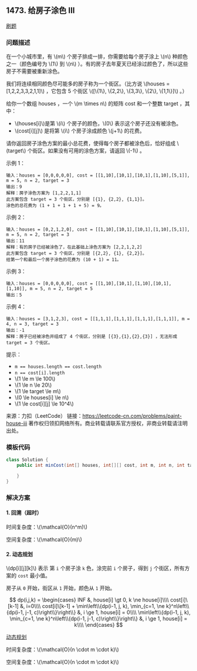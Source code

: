 <script src="https://cdn.bootcss.com/mathjax/2.7.7/MathJax.js?config=TeX-AMS-MML_HTMLorMML"></script>

## 1473. 给房子涂色 III

[刷题](qu1473/solu/Solution.java)

### 问题描述

在一个小城市里，有 \\(m\\) 个房子排成一排，你需要给每个房子涂上 \\(n\\) 种颜色之一（颜色编号为 \\(1\\) 到 \\(n\\) ）。有的房子去年夏天已经涂过颜色了，所以这些房子不需要被重新涂色。

我们将连续相同颜色尽可能多的房子称为一个街区。（比方说 \\(houses = [1,2,2,3,3,2,1,1]\\) ，它包含 5 个街区 \\([\\{1\\}, \\{2,2\\}, \\{3,3\\}, \\{2\\}, \\{1,1\\}]\\) 。）

给你一个数组 houses ，一个 \\(m \times n\\) 的矩阵 cost 和一个整数 target ，其中：

* \\(houses[i]\\)是第 \\(i\\) 个房子的颜色，\\(0\\) 表示这个房子还没有被涂色。
* \\(cost[i]\[j]\\) 是将第 \\(i\\) 个房子涂成颜色 \\(j+1\\) 的花费。

请你返回房子涂色方案的最小总花费，使得每个房子都被涂色后，恰好组成 \\(target\\) 个街区。如果没有可用的涂色方案，请返回 \\(-1\\) 。

 

示例 1：

```
输入：houses = [0,0,0,0,0], cost = [[1,10],[10,1],[10,1],[1,10],[5,1]], m = 5, n = 2, target = 3
输出：9
解释：房子涂色方案为 [1,2,2,1,1]
此方案包含 target = 3 个街区，分别是 [{1}, {2,2}, {1,1}]。
涂色的总花费为 (1 + 1 + 1 + 1 + 5) = 9。
```

示例 2：

```
输入：houses = [0,2,1,2,0], cost = [[1,10],[10,1],[10,1],[1,10],[5,1]], m = 5, n = 2, target = 3
输出：11
解释：有的房子已经被涂色了，在此基础上涂色方案为 [2,2,1,2,2]
此方案包含 target = 3 个街区，分别是 [{2,2}, {1}, {2,2}]。
给第一个和最后一个房子涂色的花费为 (10 + 1) = 11。
```

示例 3：

```
输入：houses = [0,0,0,0,0], cost = [[1,10],[10,1],[1,10],[10,1],[1,10]], m = 5, n = 2, target = 5
输出：5
```

示例 4：

```
输入：houses = [3,1,2,3], cost = [[1,1,1],[1,1,1],[1,1,1],[1,1,1]], m = 4, n = 3, target = 3
输出：-1
解释：房子已经被涂色并组成了 4 个街区，分别是 [{3},{1},{2},{3}] ，无法形成 target = 3 个街区。
```
 

提示：

* `m == houses.length == cost.length`
* `n == cost[i].length`
* \\(1 \le m \le 100\\)
* \\(1 \le n \le 20\\)
* \\(1 \le target \le m\\)
* \\(0 \le houses[i] \le n\\)
* \\(1 \le cost[i]\[j] \le 10^4\\)

来源：力扣（LeetCode）
链接：https://leetcode-cn.com/problems/paint-house-iii
著作权归领扣网络所有。商业转载请联系官方授权，非商业转载请注明出处。

### 模板代码

``` java
class Solution {
    public int minCost(int[] houses, int[][] cost, int m, int n, int target) {

    }
}
```

### 解决方案

#### 1. 回溯（超时）

时间复杂度：\\(\mathcal{O}(n^m)\\)

空间复杂度：\\(\mathcal{O}(m)\\)

#### 2. 动态规划

\\(dp[i]\[j]\[k]\\) 表示 第 `i` 个房子涂 `k` 色，涂完前 `i` 个房子，得到 `j` 个街区，所有方案的 `cost` 最小值。

房子从 `0` 开始，街区从 `1` 开始，颜色从 `1` 开始。

$$
dp(i,j,k) = 
\begin{cases}
INF &, house[i] \gt 0, k \ne house[i]\\\\
cost[i]\[k-1] &, i=0\\\\
cost[i]\[k-1] + \min\left\\{dp(i-1, j, k), \min_{c=1, \ne k}^n\left\\{dp(i-1, j-1, c)\right\\}\right\\} &, i \ge 1, house[i] = 0\\\\
\min\left\\{dp(i-1, j, k), \min_{c=1, \ne k}^n\left\\{dp(i-1, j-1, c)\right\\}\right\\} &, i \ge 1, house[i] = k\\\\
\end{cases}
$$

[动态规划](qu1473/solu1/Solution.java)

时间复杂度：\\(\mathcal{O}(n \cdot m \cdot k)\\)

空间复杂度：\\(\mathcal{O}(n \cdot m \cdot k)\\)
